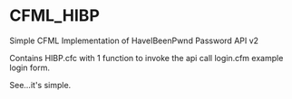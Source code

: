 # CFML_HIBP
Simple CFML Implementation of HaveIBeenPwnd Password API v2

Contains 
HIBP.cfc with 1 function to invoke the api call
login.cfm example login form.

See...it's simple.


